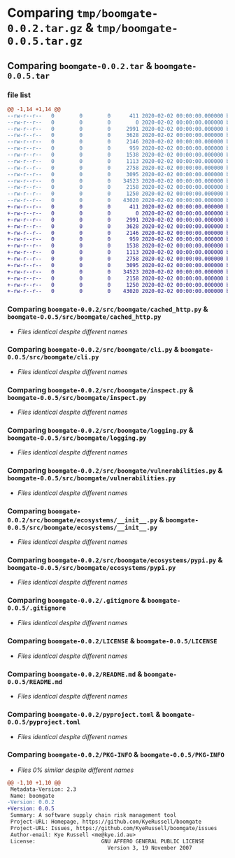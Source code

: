 # Comparing `tmp/boomgate-0.0.2.tar.gz` & `tmp/boomgate-0.0.5.tar.gz`

## Comparing `boomgate-0.0.2.tar` & `boomgate-0.0.5.tar`

### file list

```diff
@@ -1,14 +1,14 @@
--rw-r--r--   0        0        0      411 2020-02-02 00:00:00.000000 boomgate-0.0.2/_version.py
--rw-r--r--   0        0        0        0 2020-02-02 00:00:00.000000 boomgate-0.0.2/src/boomgate/__init__.py
--rw-r--r--   0        0        0     2991 2020-02-02 00:00:00.000000 boomgate-0.0.2/src/boomgate/cached_http.py
--rw-r--r--   0        0        0     3628 2020-02-02 00:00:00.000000 boomgate-0.0.2/src/boomgate/cli.py
--rw-r--r--   0        0        0     2146 2020-02-02 00:00:00.000000 boomgate-0.0.2/src/boomgate/inspect.py
--rw-r--r--   0        0        0      959 2020-02-02 00:00:00.000000 boomgate-0.0.2/src/boomgate/logging.py
--rw-r--r--   0        0        0     1538 2020-02-02 00:00:00.000000 boomgate-0.0.2/src/boomgate/vulnerabilities.py
--rw-r--r--   0        0        0     1113 2020-02-02 00:00:00.000000 boomgate-0.0.2/src/boomgate/ecosystems/__init__.py
--rw-r--r--   0        0        0     2758 2020-02-02 00:00:00.000000 boomgate-0.0.2/src/boomgate/ecosystems/pypi.py
--rw-r--r--   0        0        0     3095 2020-02-02 00:00:00.000000 boomgate-0.0.2/.gitignore
--rw-r--r--   0        0        0    34523 2020-02-02 00:00:00.000000 boomgate-0.0.2/LICENSE
--rw-r--r--   0        0        0     2158 2020-02-02 00:00:00.000000 boomgate-0.0.2/README.md
--rw-r--r--   0        0        0     1250 2020-02-02 00:00:00.000000 boomgate-0.0.2/pyproject.toml
--rw-r--r--   0        0        0    43020 2020-02-02 00:00:00.000000 boomgate-0.0.2/PKG-INFO
+-rw-r--r--   0        0        0      411 2020-02-02 00:00:00.000000 boomgate-0.0.5/_version.py
+-rw-r--r--   0        0        0        0 2020-02-02 00:00:00.000000 boomgate-0.0.5/src/boomgate/__init__.py
+-rw-r--r--   0        0        0     2991 2020-02-02 00:00:00.000000 boomgate-0.0.5/src/boomgate/cached_http.py
+-rw-r--r--   0        0        0     3628 2020-02-02 00:00:00.000000 boomgate-0.0.5/src/boomgate/cli.py
+-rw-r--r--   0        0        0     2146 2020-02-02 00:00:00.000000 boomgate-0.0.5/src/boomgate/inspect.py
+-rw-r--r--   0        0        0      959 2020-02-02 00:00:00.000000 boomgate-0.0.5/src/boomgate/logging.py
+-rw-r--r--   0        0        0     1538 2020-02-02 00:00:00.000000 boomgate-0.0.5/src/boomgate/vulnerabilities.py
+-rw-r--r--   0        0        0     1113 2020-02-02 00:00:00.000000 boomgate-0.0.5/src/boomgate/ecosystems/__init__.py
+-rw-r--r--   0        0        0     2758 2020-02-02 00:00:00.000000 boomgate-0.0.5/src/boomgate/ecosystems/pypi.py
+-rw-r--r--   0        0        0     3095 2020-02-02 00:00:00.000000 boomgate-0.0.5/.gitignore
+-rw-r--r--   0        0        0    34523 2020-02-02 00:00:00.000000 boomgate-0.0.5/LICENSE
+-rw-r--r--   0        0        0     2158 2020-02-02 00:00:00.000000 boomgate-0.0.5/README.md
+-rw-r--r--   0        0        0     1250 2020-02-02 00:00:00.000000 boomgate-0.0.5/pyproject.toml
+-rw-r--r--   0        0        0    43020 2020-02-02 00:00:00.000000 boomgate-0.0.5/PKG-INFO
```

### Comparing `boomgate-0.0.2/src/boomgate/cached_http.py` & `boomgate-0.0.5/src/boomgate/cached_http.py`

 * *Files identical despite different names*

### Comparing `boomgate-0.0.2/src/boomgate/cli.py` & `boomgate-0.0.5/src/boomgate/cli.py`

 * *Files identical despite different names*

### Comparing `boomgate-0.0.2/src/boomgate/inspect.py` & `boomgate-0.0.5/src/boomgate/inspect.py`

 * *Files identical despite different names*

### Comparing `boomgate-0.0.2/src/boomgate/logging.py` & `boomgate-0.0.5/src/boomgate/logging.py`

 * *Files identical despite different names*

### Comparing `boomgate-0.0.2/src/boomgate/vulnerabilities.py` & `boomgate-0.0.5/src/boomgate/vulnerabilities.py`

 * *Files identical despite different names*

### Comparing `boomgate-0.0.2/src/boomgate/ecosystems/__init__.py` & `boomgate-0.0.5/src/boomgate/ecosystems/__init__.py`

 * *Files identical despite different names*

### Comparing `boomgate-0.0.2/src/boomgate/ecosystems/pypi.py` & `boomgate-0.0.5/src/boomgate/ecosystems/pypi.py`

 * *Files identical despite different names*

### Comparing `boomgate-0.0.2/.gitignore` & `boomgate-0.0.5/.gitignore`

 * *Files identical despite different names*

### Comparing `boomgate-0.0.2/LICENSE` & `boomgate-0.0.5/LICENSE`

 * *Files identical despite different names*

### Comparing `boomgate-0.0.2/README.md` & `boomgate-0.0.5/README.md`

 * *Files identical despite different names*

### Comparing `boomgate-0.0.2/pyproject.toml` & `boomgate-0.0.5/pyproject.toml`

 * *Files identical despite different names*

### Comparing `boomgate-0.0.2/PKG-INFO` & `boomgate-0.0.5/PKG-INFO`

 * *Files 0% similar despite different names*

```diff
@@ -1,10 +1,10 @@
 Metadata-Version: 2.3
 Name: boomgate
-Version: 0.0.2
+Version: 0.0.5
 Summary: A software supply chain risk management tool
 Project-URL: Homepage, https://github.com/KyeRussell/boomgate
 Project-URL: Issues, https://github.com/KyeRussell/boomgate/issues
 Author-email: Kye Russell <me@kye.id.au>
 License:                     GNU AFFERO GENERAL PUBLIC LICENSE
                                Version 3, 19 November 2007
```

